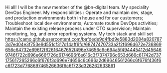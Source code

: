 Hi all!
I will be the new member of the @bn-digital team.
My speciality DevOps Engineer.
My responsibilities : 
Operate and maintain dev, stage, and production environments both in house and for our customers;
Troubleshoot local dev environments;
Automate routine DevOps activities;
Maintain the existing release process under CTO supervision;
Maintain monitoring, log, and error reporting systems.
My tech stack and skill set https://camo.githubusercontent.com/bafdede9d4fbd9e5883d2084a8207873d7ed04e3f753e9d551cf317d14aff6fd/68747470733a2f2f696d672e736869656c64732e696f2f62616467652f496e74656c6c694a5f494445412d456469746f722d696e666f726d6174696f6e616c3f7374796c653d666c61742d737175617265266c6f676f3d696e74656c6c696a2d69646561266c6f676f436f6c6f723d776869746526636f6c6f723d326262633861
